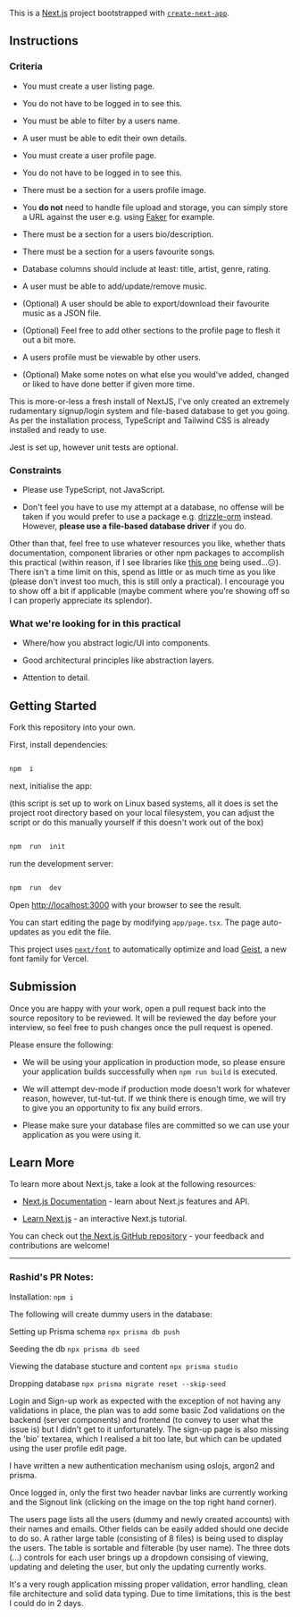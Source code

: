 This is a [Next.js](https://nextjs.org) project bootstrapped with [`create-next-app`](https://nextjs.org/docs/app/api-reference/cli/create-next-app).

  

## Instructions

  

### Criteria

  

- You must create a user listing page.

- You do not have to be logged in to see this.

- You must be able to filter by a users name.

- A user must be able to edit their own details.

- You must create a user profile page.

- You do not have to be logged in to see this.

- There must be a section for a users profile image.

- You **do not** need to handle file upload and storage, you can simply store a URL against the user e.g. using [Faker](https://fakerjs.dev/api/image.html#avatar) for example.

- There must be a section for a users bio/description.

- There must be a section for a users favourite songs.

- Database columns should include at least: title, artist, genre, rating.

- A user must be able to add/update/remove music.

- (Optional) A user should be able to export/download their favourite music as a JSON file.

- (Optional) Feel free to add other sections to the profile page to flesh it out a bit more.

- A users profile must be viewable by other users.

- (Optional) Make some notes on what else you would've added, changed or liked to have done better if given more time.

  

This is more-or-less a fresh install of NextJS, I've only created an extremely rudamentary signup/login system and file-based database to get you going. As per the installation process, TypeScript and Tailwind CSS is already installed and ready to use.

  

Jest is set up, however unit tests are optional.

  

### Constraints

  

- Please use TypeScript, not JavaScript.

- Don't feel you have to use my attempt at a database, no offense will be taken if you would prefer to use a package e.g. [drizzle-orm](https://www.npmjs.com/package/drizzle-orm) instead. However, **please use a file-based database driver** if you do.

  

Other than that, feel free to use whatever resources you like, whether thats documentation, component libraries or other npm packages to accomplish this practical (within reason, if I see libraries like [this one](https://www.npmjs.com/package/isarray) being used...😑). There isn't a time limit on this, spend as little or as much time as you like (please don't invest too much, this is still only a practical). I encourage you to show off a bit if applicable (maybe comment where you're showing off so I can properly appreciate its splendor).

  

### What we're looking for in this practical

  

- Where/how you abstract logic/UI into components.

- Good architectural principles like abstraction layers.

- Attention to detail.

  

## Getting Started

  

Fork this repository into your own.

  

First, install dependencies:

  

```bash

npm  i

```

  

next, initialise the app:

(this script is set up to work on Linux based systems, all it does is set the project root directory based on your local filesystem, you can adjust the script or do this manually yourself if this doesn't work out of the box)

  

```bash

npm  run  init

```

  

run the development server:

  

```bash

npm  run  dev

```

  

Open [http://localhost:3000](http://localhost:3000) with your browser to see the result.

  

You can start editing the page by modifying `app/page.tsx`. The page auto-updates as you edit the file.

  

This project uses [`next/font`](https://nextjs.org/docs/app/building-your-application/optimizing/fonts) to automatically optimize and load [Geist](https://vercel.com/font), a new font family for Vercel.

  

## Submission

  

Once you are happy with your work, open a pull request back into the source repository to be reviewed. It will be reviewed the day before your interview, so feel free to push changes once the pull request is opened.

  

Please ensure the following:

- We will be using your application in production mode, so please ensure your application builds successfully when `npm run build` is executed.

- We will attempt dev-mode if production mode doesn't work for whatever reason, however, tut-tut-tut. If we think there is enough time, we will try to give you an opportunity to fix any build errors.

- Please make sure your database files are committed so we can use your application as you were using it.

  

## Learn More

  

To learn more about Next.js, take a look at the following resources:

  

- [Next.js Documentation](https://nextjs.org/docs) - learn about Next.js features and API.

- [Learn Next.js](https://nextjs.org/learn) - an interactive Next.js tutorial.

  

You can check out [the Next.js GitHub repository](https://github.com/vercel/next.js) - your feedback and contributions are welcome!


---------
### Rashid's PR Notes:
Installation:
`npm i`

The following will create dummy users in the database:

Setting up Prisma schema
`npx prisma db push`

Seeding the db
`npx prisma db seed`

Viewing the database stucture and content
`npx prisma studio`

Dropping database
`npx prisma migrate reset --skip-seed`

Login and Sign-up work as expected with the exception of not having any validations in place, the plan was to add some basic Zod validations on the backend (server components) and frontend (to convey to user what the issue is) but I didn't get to it unfortunately. The sign-up page is also missing the 'bio' textarea, which I realised a bit too late, but which can be updated using the user profile edit page. 

I have written a new authentication mechanism using oslojs, argon2 and prisma. 

Once logged in, only the first two header navbar links are currently working and the Signout link (clicking on the image on the top right hand corner). 

The users page lists all the users (dummy and newly created accounts) with their names and emails. Other fields can be easily added should one decide to do so. A rather large table (consisting of 8 files) is being used to display the users. The table is sortable and filterable (by user name). The three dots (...) controls for each user brings up a dropdown consising of viewing, updating and deleting the user, but only the updating currently works. 

It's a very rough application missing proper validation, error handling, clean file architecture and solid data typing. Due to time limitations, this is the best I could do in 2 days. 


